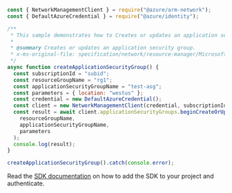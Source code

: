 ```javascript
const { NetworkManagementClient } = require("@azure/arm-network");
const { DefaultAzureCredential } = require("@azure/identity");

/**
 * This sample demonstrates how to Creates or updates an application security group.
 *
 * @summary Creates or updates an application security group.
 * x-ms-original-file: specification/network/resource-manager/Microsoft.Network/stable/2021-05-01/examples/ApplicationSecurityGroupCreate.json
 */
async function createApplicationSecurityGroup() {
  const subscriptionId = "subid";
  const resourceGroupName = "rg1";
  const applicationSecurityGroupName = "test-asg";
  const parameters = { location: "westus" };
  const credential = new DefaultAzureCredential();
  const client = new NetworkManagementClient(credential, subscriptionId);
  const result = await client.applicationSecurityGroups.beginCreateOrUpdateAndWait(
    resourceGroupName,
    applicationSecurityGroupName,
    parameters
  );
  console.log(result);
}

createApplicationSecurityGroup().catch(console.error);
```

Read the [SDK documentation](https://github.com/Azure/azure-sdk-for-js/blob/%40azure%2Farm-network_27.0.0/sdk/network/arm-network/README.md) on how to add the SDK to your project and authenticate.
